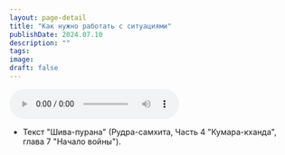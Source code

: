 ```yaml
---
layout: page-detail
title: "Как нужно работать с ситуациями"
publishDate: 2024.07.10
description: ""
tags:
image:
draft: false
---
```


<audio title="2024.07.10 - Как нужно работать с ситуациями.mp3" src="/upload/iblock/f16/4e9wah5h1wu1adgw5zgk9s4pbltntstk.mp3" controls=""></audio>

* Текст "Шива-пурана" (Рудра-самхита, Часть 4 "Кумара-кханда", глава 7 "Начало войны").

  
